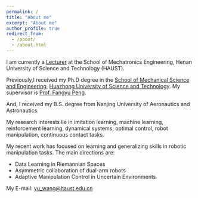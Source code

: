 ```yaml
---
permalink: /
title: "About me"
excerpt: "About me"
author_profile: true
redirect_from: 
  - /about/
  - /about.html
---
```


I am currently a [Lecturer](https://jd.haust.edu.cn/info/1211/75136.htm) at the School of Mechatronics Engineering, Henan University of Science and Technology (HAUST).

Previously,I received my Ph.D degree in the [School of Mechanical Science and Engineering](https://en-mse.hust.edu.cn/index.htm), [Huazhong University of Science and Technology](http://english.hust.edu.cn/). My supervisor is [Prof. Fangyu Peng](https://en-mse.hust.edu.cn/info/1085/2053.htm). 

And, I received my B.S. degree from Nanjing University of Aeronautics and Astronautics.

My research interests lie in imitation learning, machine learning, reinforcement learning, dynamical systems, optimal control, robot manipulation, continuous contact tasks.

My recent work has focused on learning and generalizing skills in robotic manipulation tasks. The main directions are:
- Data Learning in Riemannian Spaces
- Asymmetric collaboration of dual-arm robots
- Adaptive Manipulation Control in Uncertain Environments

My E-mail: yu_wang@haust.edu.cn
